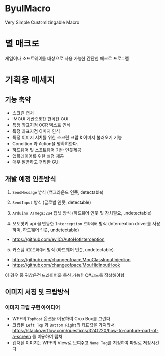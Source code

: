 # ByulMacro
Very Simple Customizingable Macro

# 별 매크로
 게임이나 소프트웨어를 대상으로 사용 가능한 간단한 매크로 프로그램



# 기획용 메세지

## 기능 축약

 - 스크린 캡처
 - IMGUI 기반으로한 편리한 GUI
 - 특정 좌표지점 OCR 텍스트 인식
 - 특정 좌표지점 이미지 인식
 - 특정 이미지 서치를 위한 스크린 크랍 & 이미지 불러오기 기능
 - Condition 과 Action을 명확히한다.
 - 하드웨어 및 소프트웨어 기반 인풋제공
 - 앱플레이어를 위한 설정 제공
 - 매우 깔끔하고 편리한 GUI
 
## 개발 예정 인풋방식 
1. `SendMessage` 방식 (백그라운드 인풋, detectable)
2. `SendInput` 방식 (글로벌 인풋, detectable)
3. `Arduino ATmega32u4` 칩셋 방식 (하드웨어 인풋 및 장치필요, undetectable)

4. 오토핫키 api 을 연동한 `Interception 드라이버` 방식 (Interception driver를 사용하며, 하드웨어 인풋, undetectable)  
- https://github.com/evilC/AutoHotInterception

5. 커스텀 `HID드라이버` 방식 (하드웨어 인풋, undetectable)  
- https://github.com/changeofpace/MouClassInputInjection  
- https://github.com/changeofpace/MouHidInputHook  

이 경우 좀 귀찮은건 드라이버와 통신 가능한 C#코드를 작성해야함


## 이미지 서칭 및 크랍방식

### 이미지 크립 구현 아이디어
 - WPF의 `TopMost` 옵션을 이용하여 Crop Box를 그린다
 - 크랍된 `Left Top` 과 `Bottom Right`의 좌표값을 가져와서 https://stackoverflow.com/questions/3241220/how-to-capture-part-of-a-screen 를 이용하여 캡처
 - 캡처된 이미지는 WPF의 View로 보여주고 `Name Tag`를 지정하여 파일로 저장시킨다
